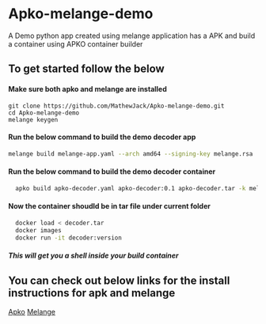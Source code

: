 # Apko-melange-demo
A Demo python app created using melange application has a APK and build a container using APKO container builder

## To get started follow the below
#### Make sure both apko and melange are installed

    git clone https://github.com/MathewJack/Apko-melange-demo.git
	cd Apko-melange-demo
	melange keygen

#### Run the below command to build the demo decoder app
```bash
melange build melange-app.yaml --arch amd64 --signing-key melange.rsa
```
#### Run the below command to build the demo decoder container
```bash
  apko build apko-decoder.yaml apko-decoder:0.1 apko-decoder.tar -k melange.rsa.pub
```

#### Now the container shoudld be in tar file under current folder
```bash
  docker load < decoder.tar
  docker images
  docker run -it decoder:version
```
##### This will get you a shell inside your build container


## You can check out below links for the install instructions for apk and melange

[Apko](https://github.com/chainguard-dev/apko)
[Melange](https://github.com/chainguard-dev/melange)
